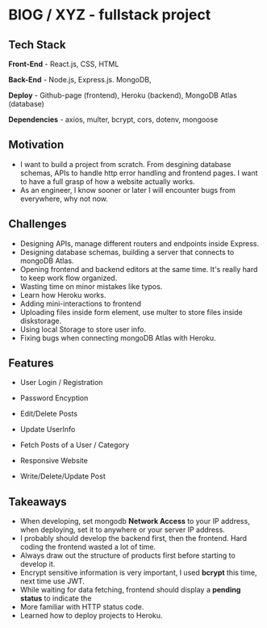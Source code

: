 # BlOG / XYZ - fullstack project

## Tech Stack
**Front-End** - React.js, CSS, HTML

**Back-End** - Node.js, Express.js. MongoDB,

**Deploy** - Github-page (frontend), Heroku (backend), MongoDB Atlas (database)

**Dependencies** - axios, multer, bcrypt, cors, dotenv, mongoose

## Motivation
* I want to build a project from scratch. From desgining database schemas, APIs to handle http error handling and frontend pages. I want to have a full grasp of how a website actually works. 
* As an engineer, I know sooner or later I will encounter bugs from everywhere, why not now.

## Challenges
* Designing APIs, manage different routers and endpoints inside Express.
* Designing database schemas, building a server that connects to mongoDB Atlas.
* Opening frontend and backend editors at the same time. It's really hard to keep work flow organized.
* Wasting time on minor mistakes like typos.
* Learn how Heroku works.
* Adding mini-interactions to frontend 
* Uploading files inside form element, use multer to store files inside diskstorage.
* Using local Storage to store user info.
* Fixing bugs when connecting mongoDB Atlas with Heroku.

## Features
* User Login / Registration

* Password Encyption

* Edit/Delete Posts

* Update UserInfo
 
* Fetch Posts of a User / Category

* Responsive Website

* Write/Delete/Update Post



## Takeaways
* When developing, set mongodb **Network Access** to your IP address, when deploying, set it to anywhere or your server IP address.
* I probably should develop the backend first, then the frontend. Hard coding the frontend wasted a lot of time. 
* Always draw out the structure of products first before starting to develop it. 
* Encrypt sensitive information is very important, I used **bcrypt** this time, next time use JWT.
* While waiting for data fetching, frontend should display a **pending status** to indicate the 
* More familiar with HTTP status code.
* Learned how to deploy projects to Heroku.







